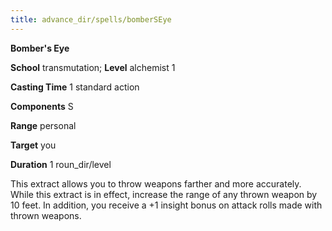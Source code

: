 ```yaml
---
title: advance_dir/spells/bomberSEye
---
```

 **Bomber's Eye**

**School** transmutation; **Level** alchemist 1

**Casting Time** 1 standard action

**Components** S

**Range** personal

**Target** you

**Duration** 1 roun_dir/level

This extract allows you to throw weapons farther and more accurately. While this extract is in effect, increase the range of any thrown weapon by 10 feet. In addition, you receive a +1 insight bonus on attack rolls made with thrown weapons.

